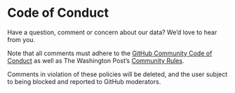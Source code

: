 # Code of Conduct

Have a question, comment or concern about our data? We’d love to hear from you.

Note that all comments must adhere to the <a href="https://docs.github.com/en/site-policy/github-terms/github-community-code-of-conduct">GitHub Community Code of Conduct</a> as well as The Washington Post’s <a href="https://www.washingtonpost.com/discussions/2020/04/13/community-rules/">Community Rules</a>.

Comments in violation of these policies will be deleted, and the user subject to being blocked and reported to GitHub moderators.
